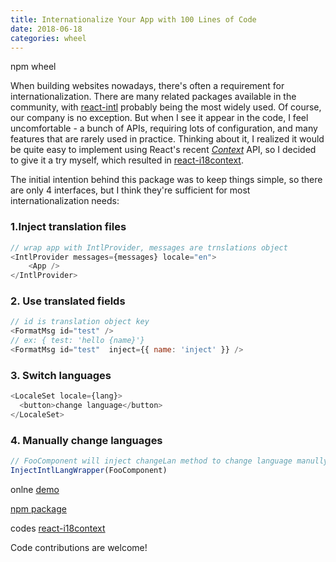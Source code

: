 ```yaml
---
title: Internationalize Your App with 100 Lines of Code
date: 2018-06-18
categories: wheel
---
```


npm wheel
<!--more-->
When building websites nowadays, there's often a requirement for internationalization. There are many related packages available in the community, with [react-intl](https://github.com/yahoo/react-intl) probably being the most widely used. Of course, our company is no exception. But when I see it appear in the code, I feel uncomfortable - a bunch of APIs, requiring lots of configuration, and many features that are rarely used in practice. Thinking about it, I realized it would be quite easy to implement using React's recent [*Context*](https://reactjs.org/docs/context.html) API, so I decided to give it a try myself, which resulted in [react-i18context](https://github.com/flyingalex/react-i18context).

The initial intention behind this package was to keep things simple, so there are only 4 interfaces, but I think they're sufficient for most internationalization needs:

### 1.Inject translation files

```js
// wrap app with IntlProvider, messages are trnslations object
<IntlProvider messages={messages} locale="en">
    <App />
</IntlProvider>
```

### 2. Use translated fields
```js
// id is translation object key
<FormatMsg id="test" />
// ex: { test: 'hello {name}'} 
<FormatMsg id="test"  inject={{ name: 'inject' }} />
```

### 3. Switch languages
```js
<LocaleSet locale={lang}>
  <button>change language</button>
</LocaleSet>
```
### 4. Manually change languages
```js
// FooComponent will inject changeLan method to change language manully
InjectIntlLangWrapper(FooComponent)
```

onlne [demo](https://codesandbox.io/s/rmwklmo34m)

[npm package](https://www.npmjs.com/package/react-i18context)

codes [react-i18context](https://github.com/flyingalex/react-i18context)

Code contributions are welcome!
